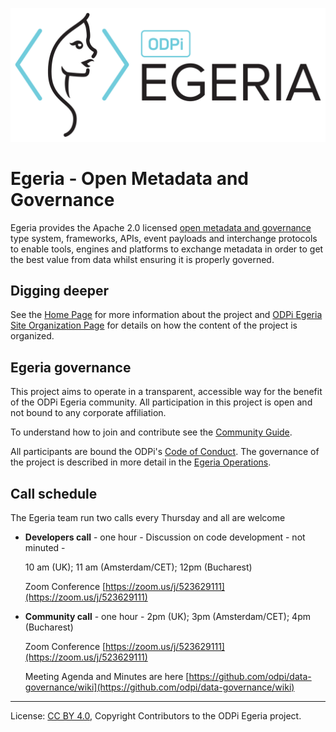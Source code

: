<!-- SPDX-License-Identifier: CC-BY-4.0 -->
<!-- Copyright Contributors to the ODPi Egeria project. -->

![Egeria Logo](assets/img/ODPi_Egeria_Logo_color.png)

# Egeria - Open Metadata and Governance
  
Egeria provides the Apache 2.0 licensed [open metadata and governance](open-metadata-publication/website/README.md)
type system, frameworks, APIs, event payloads and interchange protocols to enable tools,
engines and platforms to exchange metadata in order to get the best
value from data whilst ensuring it is properly governed.

## Digging deeper

See the [Home Page](index.md) for more information about the project and [ODPi Egeria Site Organization Page](Content-Organization.md)
for details on how the content of the project is organized.


## Egeria governance

This project aims to operate in a transparent, accessible way for the benefit
of the ODPi Egeria community.
All participation in this project is open and not
bound to any corporate affiliation.

To understand how to join and contribute see the 
[Community Guide](./Community-Guide.md).

All participants are bound the ODPi's [Code of Conduct](https://github.com/odpi/specs/wiki/ODPi-Code-of-Conduct).
The governance of the project is described in more detail in the
[Egeria Operations](./Egeria-Operations.md).


## Call schedule

The Egeria team run two calls every Thursday and all are welcome

* **Developers call** - one hour - 
  Discussion on code development - not minuted -
  
  10 am (UK); 11 am (Amsterdam/CET); 12pm (Bucharest)
  
  Zoom Conference [https://zoom.us/j/523629111](https://zoom.us/j/523629111)
  
* **Community call** - one hour - 
  2pm (UK); 3pm (Amsterdam/CET); 4pm (Bucharest)
  
  Zoom Conference [https://zoom.us/j/523629111](https://zoom.us/j/523629111)
 
  Meeting Agenda and Minutes are here [https://github.com/odpi/data-governance/wiki](https://github.com/odpi/data-governance/wiki)
  

----
License: [CC BY 4.0](https://creativecommons.org/licenses/by/4.0/),
Copyright Contributors to the ODPi Egeria project.
